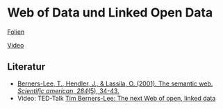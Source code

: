 # Web of Data und Linked Open Data
[Folien](https://docs.google.com/presentation/d/1T7SW8qbnpFYdLQEOIN8StRZJ4cMedFHYWL08Ve35WXI/edit?usp=sharing)

[Video](https://youtu.be/reLxbnYVZbY)

## Literatur

* [Berners-Lee, T., Hendler, J., & Lassila, O. (2001). The semantic web. *Scientific american*, *284*(5), 34-43.](https://www.jstor.org/stable/26059207?seq=1&cid=pdf-reference#references_tab_contents) 
* Video: TED-Talk [Tim Berners-Lee: The next Web of open, linked data](https://www.youtube.com/watch?v=OM6XIICm_qo)

